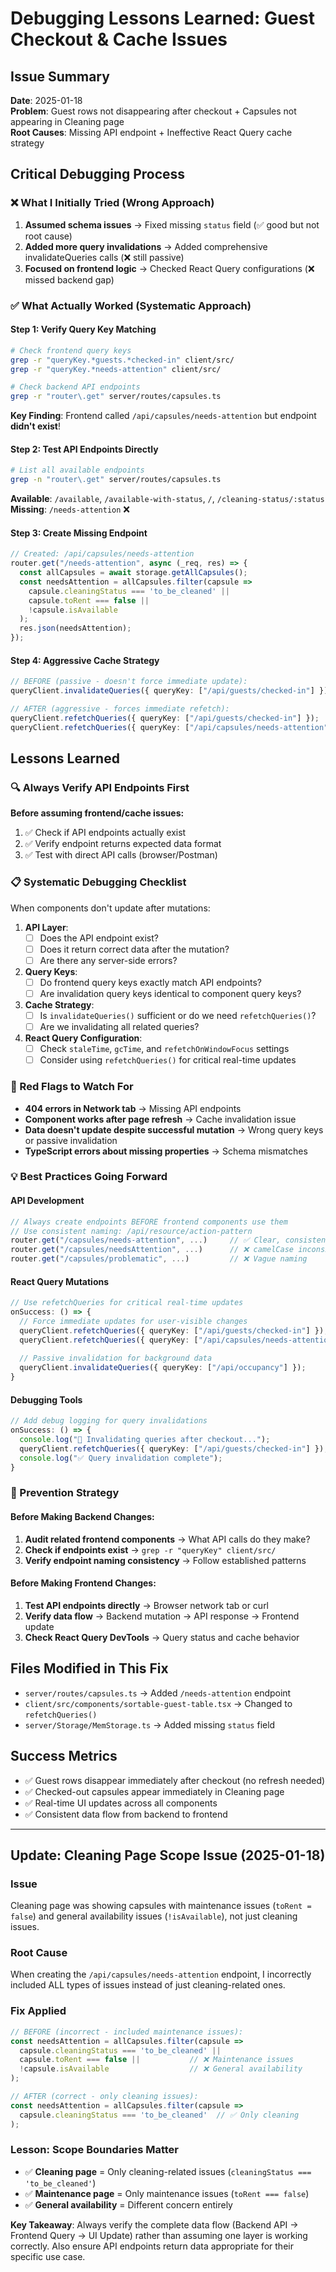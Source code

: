 # Debugging Lessons Learned: Guest Checkout & Cache Issues

## Issue Summary
**Date**: 2025-01-18  
**Problem**: Guest rows not disappearing after checkout + Capsules not appearing in Cleaning page  
**Root Causes**: Missing API endpoint + Ineffective React Query cache strategy  

## Critical Debugging Process

### ❌ What I Initially Tried (Wrong Approach)
1. **Assumed schema issues** → Fixed missing `status` field (✅ good but not root cause)
2. **Added more query invalidations** → Added comprehensive invalidateQueries calls (❌ still passive)
3. **Focused on frontend logic** → Checked React Query configurations (❌ missed backend gap)

### ✅ What Actually Worked (Systematic Approach)

#### Step 1: Verify Query Key Matching
```bash
# Check frontend query keys
grep -r "queryKey.*guests.*checked-in" client/src/
grep -r "queryKey.*needs-attention" client/src/

# Check backend API endpoints  
grep -r "router\.get" server/routes/capsules.ts
```

**Key Finding**: Frontend called `/api/capsules/needs-attention` but endpoint **didn't exist**!

#### Step 2: Test API Endpoints Directly
```bash
# List all available endpoints
grep -n "router\.get" server/routes/capsules.ts
```

**Available**: `/available`, `/available-with-status`, `/`, `/cleaning-status/:status`  
**Missing**: `/needs-attention` ❌

#### Step 3: Create Missing Endpoint
```typescript
// Created: /api/capsules/needs-attention
router.get("/needs-attention", async (_req, res) => {
  const allCapsules = await storage.getAllCapsules();
  const needsAttention = allCapsules.filter(capsule => 
    capsule.cleaningStatus === 'to_be_cleaned' ||
    capsule.toRent === false ||
    !capsule.isAvailable
  );
  res.json(needsAttention);
});
```

#### Step 4: Aggressive Cache Strategy
```typescript
// BEFORE (passive - doesn't force immediate update):
queryClient.invalidateQueries({ queryKey: ["/api/guests/checked-in"] });

// AFTER (aggressive - forces immediate refetch):
queryClient.refetchQueries({ queryKey: ["/api/guests/checked-in"] });
queryClient.refetchQueries({ queryKey: ["/api/capsules/needs-attention"] });
```

## Lessons Learned

### 🔍 Always Verify API Endpoints First
**Before assuming frontend/cache issues:**
1. ✅ Check if API endpoints actually exist
2. ✅ Verify endpoint returns expected data format
3. ✅ Test with direct API calls (browser/Postman)

### 📋 Systematic Debugging Checklist
When components don't update after mutations:

1. **API Layer**:
   - [ ] Does the API endpoint exist?
   - [ ] Does it return correct data after the mutation?
   - [ ] Are there any server-side errors?

2. **Query Keys**:
   - [ ] Do frontend query keys exactly match API endpoints?
   - [ ] Are invalidation query keys identical to component query keys?

3. **Cache Strategy**:
   - [ ] Is `invalidateQueries()` sufficient or do we need `refetchQueries()`?
   - [ ] Are we invalidating all related queries?

4. **React Query Configuration**:
   - [ ] Check `staleTime`, `gcTime`, and `refetchOnWindowFocus` settings
   - [ ] Consider using `refetchQueries()` for critical real-time updates

### 🚨 Red Flags to Watch For
- **404 errors in Network tab** → Missing API endpoints
- **Component works after page refresh** → Cache invalidation issue  
- **Data doesn't update despite successful mutation** → Wrong query keys or passive invalidation
- **TypeScript errors about missing properties** → Schema mismatches

### 💡 Best Practices Going Forward

#### API Development
```typescript
// Always create endpoints BEFORE frontend components use them
// Use consistent naming: /api/resource/action-pattern
router.get("/capsules/needs-attention", ...)     // ✅ Clear, consistent
router.get("/capsules/needsAttention", ...)      // ❌ camelCase inconsistent  
router.get("/capsules/problematic", ...)         // ❌ Vague naming
```

#### React Query Mutations
```typescript
// Use refetchQueries for critical real-time updates
onSuccess: () => {
  // Force immediate updates for user-visible changes
  queryClient.refetchQueries({ queryKey: ["/api/guests/checked-in"] });
  queryClient.refetchQueries({ queryKey: ["/api/capsules/needs-attention"] });
  
  // Passive invalidation for background data
  queryClient.invalidateQueries({ queryKey: ["/api/occupancy"] });
}
```

#### Debugging Tools
```typescript
// Add debug logging for query invalidations
onSuccess: () => {
  console.log("🔄 Invalidating queries after checkout...");
  queryClient.refetchQueries({ queryKey: ["/api/guests/checked-in"] });
  console.log("✅ Query invalidation complete");
}
```

### 🎯 Prevention Strategy

#### Before Making Backend Changes:
1. **Audit related frontend components** → What API calls do they make?
2. **Check if endpoints exist** → `grep -r "queryKey" client/src/`
3. **Verify endpoint naming consistency** → Follow established patterns

#### Before Making Frontend Changes:
1. **Test API endpoints directly** → Browser network tab or curl
2. **Verify data flow** → Backend mutation → API response → Frontend update
3. **Check React Query DevTools** → Query status and cache behavior

## Files Modified in This Fix
- `server/routes/capsules.ts` → Added `/needs-attention` endpoint
- `client/src/components/sortable-guest-table.tsx` → Changed to `refetchQueries()`
- `server/Storage/MemStorage.ts` → Added missing `status` field

## Success Metrics
- ✅ Guest rows disappear immediately after checkout (no refresh needed)
- ✅ Checked-out capsules appear immediately in Cleaning page
- ✅ Real-time UI updates across all components
- ✅ Consistent data flow from backend to frontend

---

## Update: Cleaning Page Scope Issue (2025-01-18)

### Issue
Cleaning page was showing capsules with maintenance issues (`toRent = false`) and general availability issues (`!isAvailable`), not just cleaning issues.

### Root Cause  
When creating the `/api/capsules/needs-attention` endpoint, I incorrectly included ALL types of issues instead of just cleaning-related ones.

### Fix Applied
```typescript
// BEFORE (incorrect - included maintenance issues):
const needsAttention = allCapsules.filter(capsule => 
  capsule.cleaningStatus === 'to_be_cleaned' ||
  capsule.toRent === false ||           // ❌ Maintenance issues  
  !capsule.isAvailable                  // ❌ General availability
);

// AFTER (correct - only cleaning issues):
const needsAttention = allCapsules.filter(capsule => 
  capsule.cleaningStatus === 'to_be_cleaned'  // ✅ Only cleaning
);
```

### Lesson: Scope Boundaries Matter
- ✅ **Cleaning page** = Only cleaning-related issues (`cleaningStatus === 'to_be_cleaned'`)
- ✅ **Maintenance page** = Only maintenance issues (`toRent === false`)  
- ✅ **General availability** = Different concern entirely

**Key Takeaway**: Always verify the complete data flow (Backend API → Frontend Query → UI Update) rather than assuming one layer is working correctly. Also ensure API endpoints return data appropriate for their specific use case.